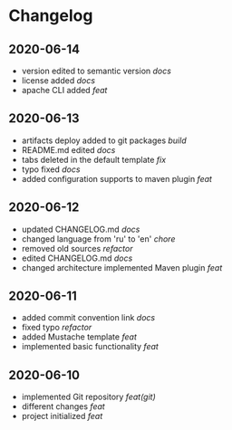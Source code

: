 # Changelog
## 2020-06-14
- version edited to semantic version *docs*
- license added *docs*
- apache CLI added *feat*
## 2020-06-13
- artifacts deploy added  to git packages *build*
- README.md edited *docs*
- tabs deleted in the default template *fix*
- typo fixed *docs*
- added configuration supports to maven plugin *feat*
## 2020-06-12
- updated CHANGELOG.md *docs*
- changed language from &#39;ru&#39; to &#39;en&#39; *chore*
- removed old sources *refactor*
- edited CHANGELOG.md *docs*
- changed architecture implemented Maven plugin *feat*
## 2020-06-11
- added commit convention link *docs*
- fixed typo *refactor*
- added Mustache template *feat*
- implemented basic functionality *feat*
## 2020-06-10
- implemented Git repository *feat(git)*
- different changes *feat*
- project initialized *feat*
